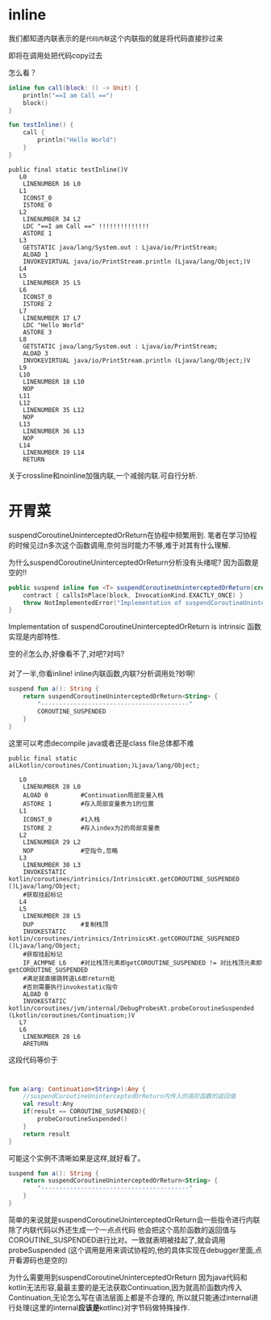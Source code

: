 # inline

我们都知道内联表示的是`代码内联`这个内联指的就是将代码直接抄过来

即将在调用处把代码copy过去

怎么看？

```kotlin
inline fun call(block: () -> Unit) {
    println("==I am Call ==")
    block()
}

fun testInline() {
    call {
        println("Hello World")
    }
}
```

```
public final static testInline()V
   L0
    LINENUMBER 16 L0
   L1
    ICONST_0
    ISTORE 0
   L2
    LINENUMBER 34 L2
    LDC "==I am Call ==" !!!!!!!!!!!!!!
    ASTORE 1
   L3
    GETSTATIC java/lang/System.out : Ljava/io/PrintStream;
    ALOAD 1
    INVOKEVIRTUAL java/io/PrintStream.println (Ljava/lang/Object;)V
   L4
   L5
    LINENUMBER 35 L5
   L6
    ICONST_0
    ISTORE 2
   L7
    LINENUMBER 17 L7
    LDC "Hello World"
    ASTORE 3
   L8
    GETSTATIC java/lang/System.out : Ljava/io/PrintStream;
    ALOAD 3
    INVOKEVIRTUAL java/io/PrintStream.println (Ljava/lang/Object;)V
   L9
   L10
    LINENUMBER 18 L10
    NOP
   L11
   L12
    LINENUMBER 35 L12
    NOP
   L13
    LINENUMBER 36 L13
    NOP
   L14
    LINENUMBER 19 L14
    RETURN
```

关于crossline和noinline加强内联,一个减弱内联.可自行分析.

# 开胃菜

suspendCoroutineUninterceptedOrReturn在协程中频繁用到.
笔者在学习协程的时候见过n多次这个函数调用,奈何当时能力不够,难于对其有什么理解.

为什么suspendCoroutineUninterceptedOrReturn分析没有头绪呢?
因为函数是空的!!

```kotlin
public suspend inline fun <T> suspendCoroutineUninterceptedOrReturn(crossinline block: (Continuation<T>) -> Any?): T {
    contract { callsInPlace(block, InvocationKind.EXACTLY_ONCE) }
    throw NotImplementedError("Implementation of suspendCoroutineUninterceptedOrReturn is intrinsic")
}
```

Implementation of suspendCoroutineUninterceptedOrReturn is intrinsic
函数实现是内部特性.

空的✌怎么办,好像看不了,对吧?对吗?

对了一半,你看inline!  inline内联函数,内联?分析调用处?妙啊!

```kotlin
suspend fun a(): String {
    return suspendCoroutineUninterceptedOrReturn<String> {
        "-----------------------------------------"
        COROUTINE_SUSPENDED
    }
}
```

这里可以考虑decompile java或者还是class file总体都不难

```
public final static a(Lkotlin/coroutines/Continuation;)Ljava/lang/Object;

   L0
    LINENUMBER 28 L0
    ALOAD 0         #Continuation局部变量入栈
    ASTORE 1        #存入局部变量表为1的位置
   L1
    ICONST_0        #1入栈
    ISTORE 2        #存入index为2的局部变量表
   L2
    LINENUMBER 29 L2
    NOP             #空指令,忽略
   L3
    LINENUMBER 30 L3
    INVOKESTATIC kotlin/coroutines/intrinsics/IntrinsicsKt.getCOROUTINE_SUSPENDED ()Ljava/lang/Object;
    #获取挂起标记
   L4
   L5
    LINENUMBER 28 L5
    DUP             #复制栈顶
    INVOKESTATIC kotlin/coroutines/intrinsics/IntrinsicsKt.getCOROUTINE_SUSPENDED ()Ljava/lang/Object;
    #获取挂起标记
    IF_ACMPNE L6    #对比栈顶元素即getCOROUTINE_SUSPENDED != 对比栈顶元素即getCOROUTINE_SUSPENDED
    #满足就直接跳转道L6即return处
    #否则需要执行invokestatic指令
    ALOAD 0         
    INVOKESTATIC kotlin/coroutines/jvm/internal/DebugProbesKt.probeCoroutineSuspended (Lkotlin/coroutines/Continuation;)V
   L7
   L6
    LINENUMBER 28 L6
    ARETURN
```

这段代码等价于

```kotlin


fun a(arg: Continuation<String>):Any {
    //suspendCoroutineUninterceptedOrReturn内传入的高阶函数的返回值
    val result:Any
    if(result == COROUTINE_SUSPENDED){
        probeCoroutineSuspended()
    }
    return result 
}
```
可能这个实例不清晰如果是这样,就好看了。
```kotlin
suspend fun a(): String {
    return suspendCoroutineUninterceptedOrReturn<String> {
        "-----------------------------------------"
    }
}
```

简单的来说就是suspendCoroutineUninterceptedOrReturn会一些指令进行内联
除了内联代码以外还生成一个一点点代码
他会把这个高阶函数的返回值与COROUTINE_SUSPENDED进行比对。一致就表明被挂起了,就会调用probeSuspended
(这个调用是用来调试协程的,他的具体实现在debugger里面,点开看源码也是空的)


为什么需要用到suspendCoroutineUninterceptedOrReturn
因为java代码和kotlin无法形容,最最主要的是无法获取Continuation,因为就高阶函数内传入Continuation,无论怎么写在语法层面上都是不合理的,
所以就只能通过internal进行处理(这里的internal**应该是**kotlinc)对字节码做特殊操作.